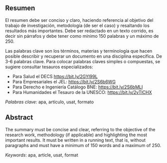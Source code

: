 ## Resumen

El resumen debe ser conciso y claro, haciendo referencia al objetivo del trabajo de 
investigación, metodología (de ser el caso) y resaltando los resultados más importantes. 
Debe ser redactado en un texto corrido, es decir sin párrafos y debe tener como mínimo 
150 palabras y un máximo de 250.

Las palabras clave son los términos, materias y terminología que hacen posible describir 
y recuperar un documento en una disciplina específica. De 3-6 palabras clave. 
Para colocar palabras claves simples o compuestas, se sugiere consultar tesauros 
especializados:

* Para Salud el DECS https://bit.ly/2GYl99L
* Para Empresariales el JEL: https://bit.ly/2S6b6WG
* Para Derecho e Ingeniería Catálogo BNE: https://bit.ly/2S6bMLI
* Para Humanidades el Tesauro de la UNESCO: https://bit.ly/2vTlCHX

_Palabras clave_: apa, artículo, usat, formato


## Abstract

The summary must be concise and clear, referring to the objective of the research work, 
methodology (if applicable) and highlighting the most important results.
It must be written in a running text, that is, without paragraphs and must have a 
minimum of 150 words and a maximum of 250.

_Keywords_: apa, article, usat, format
